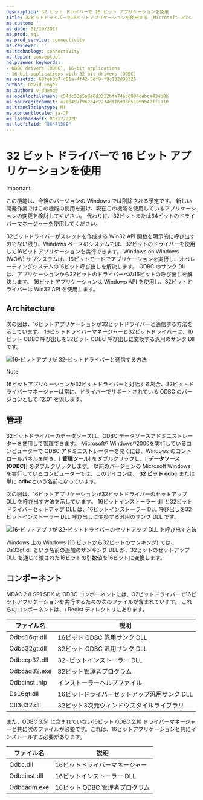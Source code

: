 ```yaml
---
description: 32 ビット ドライバーで 16 ビット アプリケーションを使用
title: 32ビットドライバーで16ビットアプリケーションを使用する |Microsoft Docs
ms.custom: ''
ms.date: 01/19/2017
ms.prod: sql
ms.prod_service: connectivity
ms.reviewer: ''
ms.technology: connectivity
ms.topic: conceptual
helpviewer_keywords:
- ODBC drivers [ODBC], 16-bit applications
- 16-bit applications with 32-bit drivers [ODBC]
ms.assetid: 68feb3b7-c01a-4f42-8df9-f9c182d89325
author: David-Engel
ms.author: v-daenge
ms.openlocfilehash: c54dc53e5a8e6d3322bfa74ec6904cebca434b8b
ms.sourcegitcommit: e700497f962e4c2274df16d9e651059b42ff1a10
ms.translationtype: MT
ms.contentlocale: ja-JP
ms.lasthandoff: 08/17/2020
ms.locfileid: "88471389"
---
```

# <a name="using-16-bit-applications-with-32-bit-drivers"></a>32 ビット ドライバーで 16 ビット アプリケーションを使用
> [!IMPORTANT]  
>  この機能は、今後のバージョンの Windows では削除される予定です。 新しい開発作業ではこの機能の使用を避け、現在この機能を使用しているアプリケーションの変更を検討してください。 代わりに、32ビットまたは64ビットのドライバーマネージャーを使用してください。  
  
 32ビットドライバーがスレッドを作成する Win32 API 関数を明示的に呼び出すのでない限り、Windows ベースのシステムでは、32ビットのドライバーを使用して16ビットアプリケーションを実行できます。 Windows on Windows (WOW) サブシステムは、16ビットモードでアプリケーションを実行し、オペレーティングシステムの16ビット呼び出しを解決します。 ODBC のサンク Dll は、アプリケーションから32ビットのドライバーへの16ビットの呼び出しを解決します。 16ビットアプリケーションは Windows API を使用し、32ビットドライバーは Win32 API を使用します。  
  
## <a name="architecture"></a>Architecture  
 次の図は、16ビットアプリケーションが32ビットドライバーと通信する方法を示しています。 16ビットドライバーマネージャーと32ビットドライバーは、16ビット ODBC 呼び出しを32ビット ODBC 呼び出しに変換する汎用のサンク Dll です。  
  
 ![16&#45;ビットアプリが 32&#45;ビットドライバーと通信する方法](../../odbc/microsoft/media/sdka2.gif "sdka2")  
  
> [!NOTE]  
>  16ビットアプリケーションが32ビットドライバーと対話する場合、32ビットドライバーマネージャーは常に、ドライバーでサポートされている ODBC のバージョンとして "2.0" を返します。  
  
## <a name="administration"></a>管理  
 32ビットドライバーのデータソースは、ODBC データソースアドミニストレーターを使用して管理できます。 Microsoft® Windows®2000を実行しているコンピューターで ODBC アドミニストレーターを開くには、Windows のコントロールパネルを開き、[ **管理ツール**] をダブルクリックし、[ **データソース (ODBC)**] をダブルクリックします。 以前のバージョンの Microsoft Windows を実行しているコンピューターでは、このアイコンは、 **32 ビット odbc** または単に **odbc**という名前になっています。  
  
 次の図は、16ビットアプリケーションが32ビットドライバーのセットアップ DLL を呼び出す方法を示しています。 16ビットインストーラー dll と32ビットドライバーセットアップ DLL は、16ビットインストーラー DLL 呼び出しを32ビットインストーラー DLL 呼び出しに変換する汎用のサンク DLL です。  
  
 ![16&#45;ビットアプリが 32&#45;ビットドライバーのセットアップ DLL を呼び出す方法](../../odbc/microsoft/media/sdka3.gif "sdka3")  
  
 Windows 上の Windows (16 ビットから32ビットのサンキング) では、Ds32gt.dll という名前の追加のサンキング DLL が、32ビットのセットアップ DLL を通じて渡された16ビットの引数値を16ビットに変換します。  
  
## <a name="components"></a>コンポーネント  
 MDAC 2.8 SP1 SDK の ODBC コンポーネントには、32ビットドライバーで16ビットアプリケーションを実行するための次のファイルが含まれています。 これらのコンポーネントは、\ Redist ディレクトリにあります。  
  
|ファイル名|説明|  
|---------------|-----------------|  
|Odbc16gt.dll|16ビット ODBC 汎用サンク DLL|  
|Odbc32gt.dll|32ビット ODBC 汎用サンク DLL|  
|Odbccp32.dll|32-ビットインストーラー DLL|  
|Odbcad32.exe|32ビット管理者プログラム|  
|Odbcinst .hlp|インストーラーヘルプファイル|  
|Ds16gt.dll|16ビットドライバーセットアップ汎用サンク DLL|  
|Ctl3d32.dll|32ビット3次元ウィンドウスタイルライブラリ|  
  
 また、ODBC 3.51 に含まれていない16ビット ODBC 2.10 ドライバーマネージャーと共に次のファイルが必要です。これは、16ビットアプリケーションと共にインストールする必要があります。  
  
|ファイル名|説明|  
|---------------|-----------------|  
|Odbc.dll|16ビットドライバーマネージャー|  
|Odbcinst.dll|16ビットインストーラー DLL|  
|Odbcadm.exe|16ビット ODBC 管理者プログラム|
